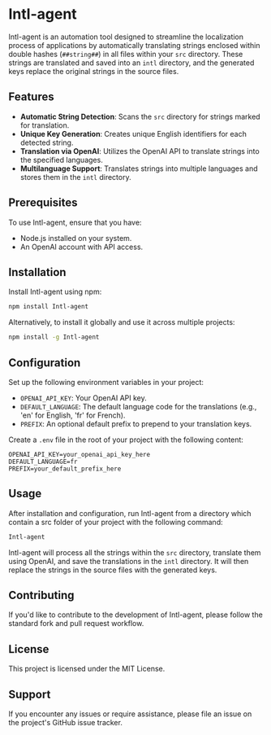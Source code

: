 # Intl-agent

Intl-agent is an automation tool designed to streamline the localization process of applications by automatically translating strings enclosed within double hashes (`##string##`) in all files within your `src` directory. These strings are translated and saved into an `intl` directory, and the generated keys replace the original strings in the source files.

## Features

- **Automatic String Detection**: Scans the `src` directory for strings marked for translation.
- **Unique Key Generation**: Creates unique English identifiers for each detected string.
- **Translation via OpenAI**: Utilizes the OpenAI API to translate strings into the specified languages.
- **Multilanguage Support**: Translates strings into multiple languages and stores them in the `intl` directory.

## Prerequisites

To use Intl-agent, ensure that you have:

- Node.js installed on your system.
- An OpenAI account with API access.

## Installation

Install Intl-agent using npm:

```sh
npm install Intl-agent
```

Alternatively, to install it globally and use it across multiple projects:

```sh
npm install -g Intl-agent
```

## Configuration

Set up the following environment variables in your project:

- `OPENAI_API_KEY`: Your OpenAI API key.
- `DEFAULT_LANGUAGE`: The default language code for the translations (e.g., 'en' for English, 'fr' for French).
- `PREFIX`: An optional default prefix to prepend to your translation keys.

Create a `.env` file in the root of your project with the following content:

```plaintext
OPENAI_API_KEY=your_openai_api_key_here
DEFAULT_LANGUAGE=fr
PREFIX=your_default_prefix_here
```

## Usage

After installation and configuration, run Intl-agent from a directory which contain a src folder of your project with the following command:

``` sh
Intl-agent
```



Intl-agent will process all the strings within the `src` directory, translate them using OpenAI, and save the translations in the `intl` directory. It will then replace the strings in the source files with the generated keys.

## Contributing

If you'd like to contribute to the development of Intl-agent, please follow the standard fork and pull request workflow.

## License

This project is licensed under the MIT License.

## Support

If you encounter any issues or require assistance, please file an issue on the project's GitHub issue tracker.
